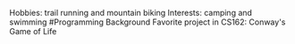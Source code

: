 Hobbies: trail running and mountain biking
Interests: camping and swimming
#Programming Background
Favorite project in CS162: Conway's Game of Life